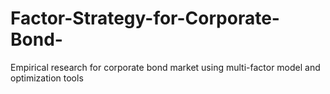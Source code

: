 # Factor-Strategy-for-Corporate-Bond-
Empirical research for corporate bond market using multi-factor model and optimization tools
